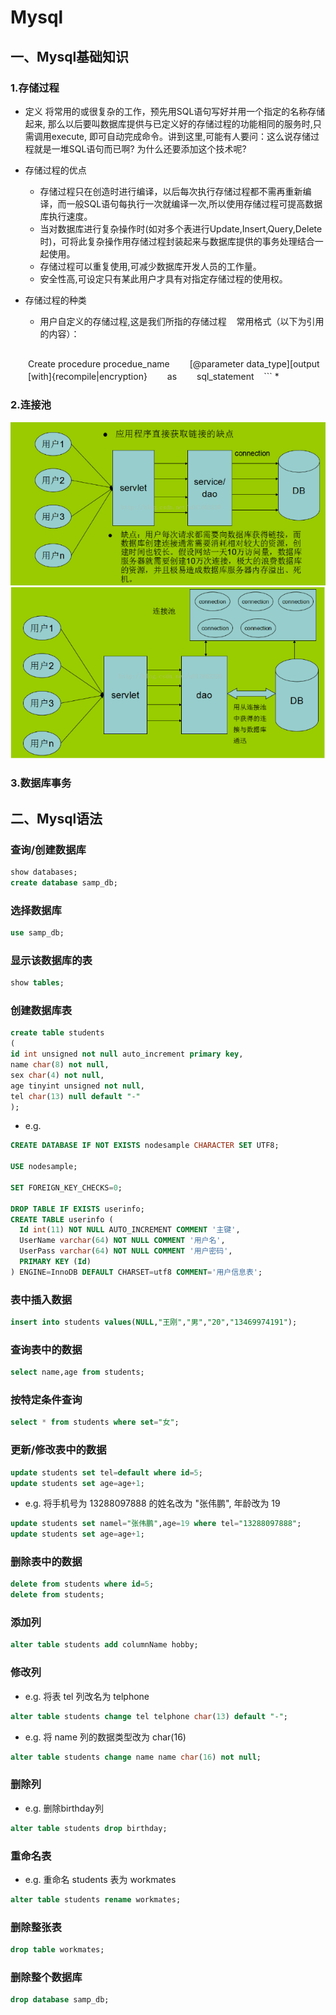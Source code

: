 # Mysql
## 一、Mysql基础知识
### 1.存储过程
* 定义
将常用的或很复杂的工作，预先用SQL语句写好并用一个指定的名称存储起来, 那么以后要叫数据库提供与已定义好的存储过程的功能相同的服务时,只需调用execute,  即可自动完成命令。讲到这里,可能有人要问：这么说存储过程就是一堆SQL语句而已啊? 为什么还要添加这个技术呢?

* 存储过程的优点
    * 存储过程只在创造时进行编译，以后每次执行存储过程都不需再重新编译，而一般SQL语句每执行一次就编译一次,所以使用存储过程可提高数据库执行速度。
    * 当对数据库进行复杂操作时(如对多个表进行Update,Insert,Query,Delete时)，可将此复杂操作用存储过程封装起来与数据库提供的事务处理结合一起使用。
    * 存储过程可以重复使用,可减少数据库开发人员的工作量。
    * 安全性高,可设定只有某此用户才具有对指定存储过程的使用权。
* 存储过程的种类
    * 用户自定义的存储过程,这是我们所指的存储过程
    常用格式（以下为引用的内容）：
    ```sql
　　Create procedure procedue_name
　　[@parameter data_type][output
　　[with]{recompile|encryption}
　　as
　　sql_statement
    ```
* 
### 2.连接池
![](connection.png)
![](pool-connection.png)

### 3.数据库事务
## 二、Mysql语法
### 查询/创建数据库
 ```sql
 show databases;
 create database samp_db;
 ```
### 选择数据库
 ```sql
 use samp_db;
 ```
### 显示该数据库的表
 ```sql
 show tables;
 ```
### 创建数据库表
 ```sql
 create table students
 (
 id int unsigned not null auto_increment primary key,
 name char(8) not null,
 sex char(4) not null,
 age tinyint unsigned not null,
 tel char(13) null default "-"
 );
 ```
 * e.g.
 ```sql
 CREATE DATABASE IF NOT EXISTS nodesample CHARACTER SET UTF8;
 
 USE nodesample;

 SET FOREIGN_KEY_CHECKS=0;

 DROP TABLE IF EXISTS userinfo;
 CREATE TABLE userinfo (
   Id int(11) NOT NULL AUTO_INCREMENT COMMENT '主键',
   UserName varchar(64) NOT NULL COMMENT '用户名',
   UserPass varchar(64) NOT NULL COMMENT '用户密码',
   PRIMARY KEY (Id)
 ) ENGINE=InnoDB DEFAULT CHARSET=utf8 COMMENT='用户信息表';
 ```
###  表中插入数据
 ```sql
 insert into students values(NULL,"王刚","男","20","13469974191");
 ```
### 查询表中的数据
 ```sql
 select name,age from students;
 ```
### 按特定条件查询
 ```sql
 select * from students where set="女";
 ```
### 更新/修改表中的数据
 ```sql
 update students set tel=default where id=5;
 update students set age=age+1;
 ```
 * e.g. 将手机号为 13288097888 的姓名改为 "张伟鹏", 年龄改为 19 <br>
 ```sql
 update students set namel="张伟鹏",age=19 where tel="13288097888";
 update students set age=age+1;
 ```
### 删除表中的数据
 ```sql
 delete from students where id=5;
 delete from students;
 ```
### 添加列
 ```sql
 alter table students add columnName hobby;
 ```
### 修改列

 * e.g. 将表 tel 列改名为 telphone
 ```sql
 alter table students change tel telphone char(13) default "-";
 ```
 * e.g. 将 name 列的数据类型改为 char(16)
 ```sql
 alter table students change name name char(16) not null;
 ```
### 删除列

 * e.g. 删除birthday列
 ```sql
 alter table students drop birthday;
 ```
### 重命名表

 * e.g. 重命名 students 表为 workmates
 ```sql
 alter table students rename workmates;
 ```
### 删除整张表
 ```sql
 drop table workmates;
 ```
### 删除整个数据库
 ```sql
 drop database samp_db;
 ```
